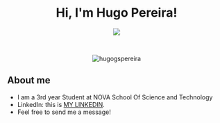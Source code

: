 <h1 align="center">Hi, I'm Hugo Pereira!</h1>
<p align="center">
  <a href="https://github.com/DenverCoder1/readme-typing-svg"><img src="https://readme-typing-svg.herokuapp.com/?lines=Computer+Science+Student;Bachelor%20Finalist%20at%20NOVA%20SST;Based%20in%20Lisbon%20(Portugal)!&center=true&width=500&height=50"></a>
</p>


<br>

<p align="center"> 
	<img src="https://komarev.com/ghpvc/?username=hugogspereira&label=Profile%20views&color=139cf3&style=plastic" alt="hugogspereira" /> 
</p>


## About me
- I am a 3rd year Student at NOVA School Of Science and Technology
- LinkedIn: this is [MY LINKEDIN](https://www.linkedin.com/in/hugogspereira/).
- Feel free to send me a message!
